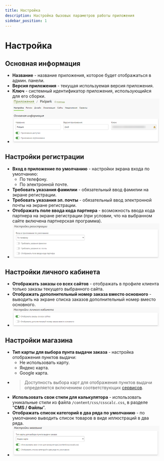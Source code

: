 ```yaml
---
title: Настройка
description: Настройка бызовых параметров работы приложения
sidebar_position: 1
---
```


# Настройка
## Основная информация
* __Название__ - название приложения, которое будет отображаться в админ. панели.
* __Версия приложения__ - текущая используемая версия приложения. 
* __Ключ__ - системный идентификатор приложения, использующийся для его сборки.
* ![](../_media/app/settings-general.png)

## Настройки регистрации
* __Вход в приложение по умолчанию__ - настройки экрана входа по умолчанию:
    + По телефону.
    + По электронной почте.
* __Требовать указания фамилии__ - обязательный ввод фамилии на экране регистрации.
* __Требовать указания эл. почты__ - обязательный ввод электронной почты на экране регистрации.
* __Отображать поле ввода кода партнера__ - возможность ввода кода партнера на экране регистрации (при условии, что на выбранном сайте включена партнерская программа).
* ![](../_media/app/app02.png)

## Настройки личного кабинета
* __Отображать заказы со всех сайтов__ - отображать в профиле клиента только заказы текущего выбранного сайта.
* __Отображать дополнительный номер заказа вместо основного__ - выводить на экране списка заказов дополнительный номер вместо основного.
* ![](../_media/app/app03.png)

## Настройки магазина
* __Тип карты для выбора пунта выдачи заказа__ - настройка отображения пунктов выдачи:
    + Не использовать карту.
    + Яндекс карта.
    + Google карта.
* > Доступность выбора карт для отображения пунктов выдачи определяется включением соответствующих [сервисов](/app/serviсes).
* __Использовать свои стили для калькулятора__ - использовать уникальные стили из файла `/content/css/csscalc.css`, в разделе "__CMS / Файлы__".
* __Отображать список категорий в два ряда по умолчанию__ - по умолчанию выводить список товаров в виде иллюстраций в два ряда.
* ![](../_media/app/settings-shop.png)